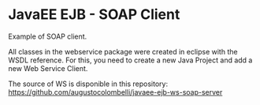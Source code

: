# JavaEE EJB - SOAP Client
Example of SOAP client. 

All classes in the webservice package were created in eclipse with the WSDL reference. For this, you need to create a new Java Project and add a new Web Service Client.

The source of WS is disponible in this repository: https://github.com/augustocolombelli/javaee-ejb-ws-soap-server